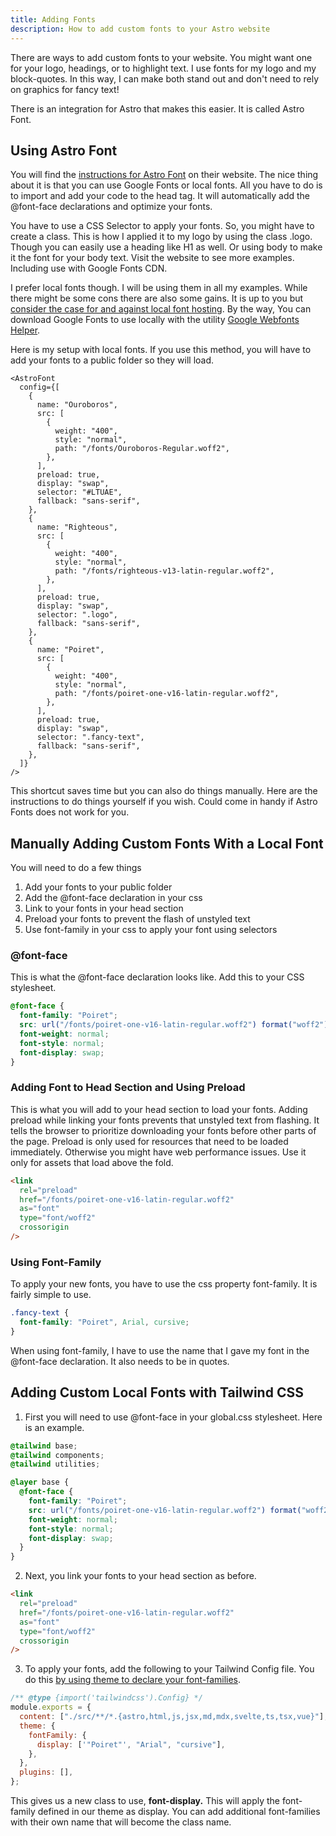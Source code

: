 ```yaml
---
title: Adding Fonts
description: How to add custom fonts to your Astro website
---
```


There are ways to add custom fonts to your website. You might want one for your logo, headings, or to highlight text. I use fonts for my logo and my block-quotes. In this way, I can make both stand out and don't need to rely on graphics for fancy text!

There is an integration for Astro that makes this easier. It is called Astro Font.

## Using Astro Font

You will find the [instructions for Astro Font](https://www.launchfa.st/features/astro-font) on their website. The nice thing about it is that you can use Google Fonts or local fonts. All you have to do is to import and add your code to the head tag. It will automatically add the @font-face declarations and optimize your fonts.

You have to use a CSS Selector to apply your fonts. So, you might have to create a class. This is how I applied it to my logo by using the class .logo. Though you can easily use a heading like H1 as well. Or using body to make it the font for your body text. Visit the website to see more examples. Including use with Google Fonts CDN.

I prefer local fonts though. I will be using them in all my examples. While there might be some cons there are also some gains. It is up to you but [consider the case for and against local font hosting](https://www.tunetheweb.com/blog/should-you-self-host-google-fonts/). By the way, You can download Google Fonts to use locally with the utility [Google Webfonts Helper](https://gwfh.mranftl.com/fonts).

Here is my setup with local fonts. If you use this method, you will have to add your fonts to a public folder so they will load.

```astro
<AstroFont
  config={[
    {
      name: "Ouroboros",
      src: [
        {
          weight: "400",
          style: "normal",
          path: "/fonts/Ouroboros-Regular.woff2",
        },
      ],
      preload: true,
      display: "swap",
      selector: "#LTUAE",
      fallback: "sans-serif",
    },
    {
      name: "Righteous",
      src: [
        {
          weight: "400",
          style: "normal",
          path: "/fonts/righteous-v13-latin-regular.woff2",
        },
      ],
      preload: true,
      display: "swap",
      selector: ".logo",
      fallback: "sans-serif",
    },
    {
      name: "Poiret",
      src: [
        {
          weight: "400",
          style: "normal",
          path: "/fonts/poiret-one-v16-latin-regular.woff2",
        },
      ],
      preload: true,
      display: "swap",
      selector: ".fancy-text",
      fallback: "sans-serif",
    },
  ]}
/>
```

This shortcut saves time but you can also do things manually. Here are the instructions to do things yourself if you wish. Could come in handy if Astro Fonts does not work for you.

## Manually Adding Custom Fonts With a Local Font

You will need to do a few things

1. Add your fonts to your public folder
2. Add the @font-face declaration in your css
3. Link to your fonts in your head section
4. Preload your fonts to prevent the flash of unstyled text
5. Use font-family in your css to apply your font using selectors

### @font-face

This is what the @font-face declaration looks like. Add this to your CSS stylesheet.

```css
@font-face {
  font-family: "Poiret";
  src: url("/fonts/poiret-one-v16-latin-regular.woff2") format("woff2");
  font-weight: normal;
  font-style: normal;
  font-display: swap;
}
```

### Adding Font to Head Section and Using Preload

This is what you will add to your head section to load your fonts. Adding preload while linking your fonts prevents that unstyled text from flashing. It tells the browser to prioritize downloading your fonts before other parts of the page. Preload is only used for resources that need to be loaded immediately. Otherwise you might have web performance issues. Use it only for assets that load above the fold.

```html
<link
  rel="preload"
  href="/fonts/poiret-one-v16-latin-regular.woff2"
  as="font"
  type="font/woff2"
  crossorigin
/>
```

### Using Font-Family

To apply your new fonts, you have to use the css property font-family. It is fairly simple to use.

```css
.fancy-text {
  font-family: "Poiret", Arial, cursive;
}
```

When using font-family, I have to use the name that I gave my font in the @font-face declaration. It also needs to be in quotes.

## Adding Custom Local Fonts with Tailwind CSS

1. First you will need to use @font-face in your global.css stylesheet. Here is an example.

```css
@tailwind base;
@tailwind components;
@tailwind utilities;

@layer base {
  @font-face {
    font-family: "Poiret";
    src: url("/fonts/poiret-one-v16-latin-regular.woff2") format("woff2");
    font-weight: normal;
    font-style: normal;
    font-display: swap;
  }
}
```

2. Next, you link your fonts to your head section as before.

```html
<link
  rel="preload"
  href="/fonts/poiret-one-v16-latin-regular.woff2"
  as="font"
  type="font/woff2"
  crossorigin
/>
```

3. To apply your fonts, add the following to your Tailwind Config file. You do this [by using theme to declare your font-families](https://tailwindcss.com/docs/font-family#using-custom-values).

```js
/** @type {import('tailwindcss').Config} */
module.exports = {
  content: ["./src/**/*.{astro,html,js,jsx,md,mdx,svelte,ts,tsx,vue}"],
  theme: {
    fontFamily: {
      display: ['"Poiret"', "Arial", "cursive"],
    },
  },
  plugins: [],
};
```

This gives us a new class to use, **font-display.** This will apply the font-family defined in our theme as display. You can add additional font-families with their own name that will become the class name.
